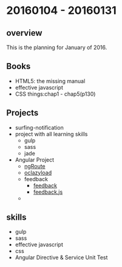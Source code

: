 
# 20160104 - 20160131

## overview
This is the planning for January of 2016.

## Books
* HTML5: the missing manual
* effective javascript
* CSS things:chap1 - chap5(p130)

## Projects
* surfing-notification
* project with all learning skills
    - gulp
    - sass
    - jade
* Angular Project
    - [ngRoute](http://docs.angularjs.cn/api/ngRoute)
    - [oclazyload](https://github.com/ocombe/ocLazyLoad)
    - feedback
        + [feedback](https://github.com/ivoviz/feedback)
        + [feedback.js](https://github.com/niklasvh/feedback.js)
    - 

## skills
* gulp
* sass
* effective javascript
* css
* Angular Directive & Service Unit Test